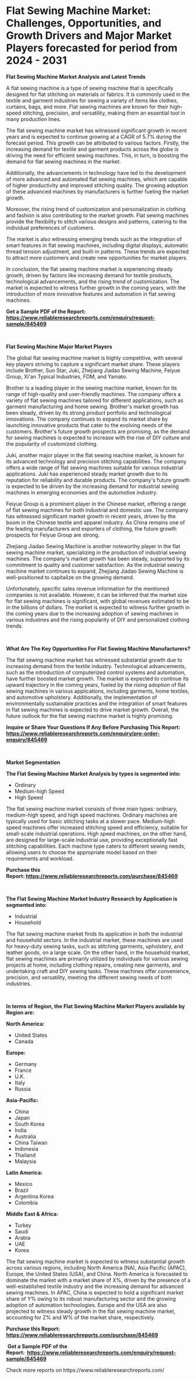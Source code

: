 <p><h1>Flat Sewing Machine Market: Challenges, Opportunities, and Growth Drivers and Major Market Players forecasted for period from 2024 - 2031</h1></p><p><strong>Flat Sewing Machine Market Analysis and Latest Trends</strong></p>
<p><p>A flat sewing machine is a type of sewing machine that is specifically designed for flat stitching on materials or fabrics. It is commonly used in the textile and garment industries for sewing a variety of items like clothes, curtains, bags, and more. Flat sewing machines are known for their high-speed stitching, precision, and versatility, making them an essential tool in many production lines.</p><p>The flat sewing machine market has witnessed significant growth in recent years and is expected to continue growing at a CAGR of 5.7% during the forecast period. This growth can be attributed to various factors. Firstly, the increasing demand for textile and garment products across the globe is driving the need for efficient sewing machines. This, in turn, is boosting the demand for flat sewing machines in the market.</p><p>Additionally, the advancements in technology have led to the development of more advanced and automated flat sewing machines, which are capable of higher productivity and improved stitching quality. The growing adoption of these advanced machines by manufacturers is further fueling the market growth.</p><p>Moreover, the rising trend of customization and personalization in clothing and fashion is also contributing to the market growth. Flat sewing machines provide the flexibility to stitch various designs and patterns, catering to the individual preferences of customers.</p><p>The market is also witnessing emerging trends such as the integration of smart features in flat sewing machines, including digital displays, automatic thread tension adjustment, and built-in patterns. These trends are expected to attract more customers and create new opportunities for market players.</p><p>In conclusion, the flat sewing machine market is experiencing steady growth, driven by factors like increasing demand for textile products, technological advancements, and the rising trend of customization. The market is expected to witness further growth in the coming years, with the introduction of more innovative features and automation in flat sewing machines.</p></p>
<p><strong>Get a Sample PDF of the Report:&nbsp; <a href="https://www.reliableresearchreports.com/enquiry/request-sample/845469">https://www.reliableresearchreports.com/enquiry/request-sample/845469</a></strong></p>
<p>&nbsp;</p>
<p><strong>Flat Sewing Machine Major Market Players</strong></p>
<p><p>The global flat sewing machine market is highly competitive, with several key players striving to capture a significant market share. These players include Brother, Sun Star, Juki, Zhejiang Jiadao Sewing Machine, Feiyue Group, Xi'an Typical Industries, FDM, and Yamato. </p><p>Brother is a leading player in the sewing machine market, known for its range of high-quality and user-friendly machines. The company offers a variety of flat sewing machines tailored for different applications, such as garment manufacturing and home sewing. Brother's market growth has been steady, driven by its strong product portfolio and technological innovations. The company continues to expand its market share by launching innovative products that cater to the evolving needs of the customers. Brother's future growth prospects are promising, as the demand for sewing machines is expected to increase with the rise of DIY culture and the popularity of customized clothing.</p><p>Juki, another major player in the flat sewing machine market, is known for its advanced technology and precision stitching capabilities. The company offers a wide range of flat sewing machines suitable for various industrial applications. Juki has experienced steady market growth due to its reputation for reliability and durable products. The company's future growth is expected to be driven by the increasing demand for industrial sewing machines in emerging economies and the automotive industry.</p><p>Feiyue Group is a prominent player in the Chinese market, offering a range of flat sewing machines for both industrial and domestic use. The company has witnessed significant market growth in recent years, driven by the boom in the Chinese textile and apparel industry. As China remains one of the leading manufacturers and exporters of clothing, the future growth prospects for Feiyue Group are strong.</p><p>Zhejiang Jiadao Sewing Machine is another noteworthy player in the flat sewing machine market, specializing in the production of industrial sewing machines. The company's market growth has been steady, supported by its commitment to quality and customer satisfaction. As the industrial sewing machine market continues to expand, Zhejiang Jiadao Sewing Machine is well-positioned to capitalize on the growing demand.</p><p>Unfortunately, specific sales revenue information for the mentioned companies is not available. However, it can be inferred that the market size for flat sewing machines is significant, with global revenues estimated to be in the billions of dollars. The market is expected to witness further growth in the coming years due to the increasing adoption of sewing machines in various industries and the rising popularity of DIY and personalized clothing trends.</p></p>
<p>&nbsp;</p>
<p><strong>What Are The Key Opportunities For Flat Sewing Machine Manufacturers?</strong></p>
<p><p>The flat sewing machine market has witnessed substantial growth due to increasing demand from the textile industry. Technological advancements, such as the introduction of computerized control systems and automation, have further boosted market growth. The market is expected to continue its upward trajectory in the coming years, fueled by the rising adoption of flat sewing machines in various applications, including garments, home textiles, and automotive upholstery. Additionally, the implementation of environmentally sustainable practices and the integration of smart features in flat sewing machines is expected to drive market growth. Overall, the future outlook for the flat sewing machine market is highly promising.</p></p>
<p><strong>Inquire or Share Your Questions If Any Before Purchasing This Report: <a href="https://www.reliableresearchreports.com/enquiry/pre-order-enquiry/845469">https://www.reliableresearchreports.com/enquiry/pre-order-enquiry/845469</a></strong></p>
<p>&nbsp;</p>
<p><strong>Market Segmentation</strong></p>
<p><strong>The Flat Sewing Machine Market Analysis by types is segmented into:</strong></p>
<p><ul><li>Ordinary</li><li>Medium-high Speed</li><li>High Speed</li></ul></p>
<p><p>The flat sewing machine market consists of three main types: ordinary, medium-high speed, and high speed machines. Ordinary machines are typically used for basic stitching tasks at a slower pace. Medium-high speed machines offer increased stitching speed and efficiency, suitable for small-scale industrial operations. High speed machines, on the other hand, are designed for large-scale industrial use, providing exceptionally fast stitching capabilities. Each machine type caters to different sewing needs, allowing users to choose the appropriate model based on their requirements and workload.</p></p>
<p><strong>Purchase this Report:&nbsp;<a href="https://www.reliableresearchreports.com/purchase/845469">https://www.reliableresearchreports.com/purchase/845469</a></strong></p>
<p>&nbsp;</p>
<p><strong>The Flat Sewing Machine Market Industry Research by Application is segmented into:</strong></p>
<p><ul><li>Industrial</li><li>Household</li></ul></p>
<p><p>The flat sewing machine market finds its application in both the industrial and household sectors. In the industrial market, these machines are used for heavy-duty sewing tasks, such as stitching garments, upholstery, and leather goods, on a large scale. On the other hand, in the household market, flat sewing machines are primarily utilized by individuals for various sewing projects at home, including clothing repairs, creating new garments, and undertaking craft and DIY sewing tasks. These machines offer convenience, precision, and versatility, meeting the different sewing needs of both industries.</p></p>
<p>&nbsp;</p>
<p><strong>In terms of Region, the Flat Sewing Machine Market Players available by Region are:</strong></p>
<p>
    <p> <strong> North America: </strong>
        <ul>
            <li>United States</li>
            <li>Canada</li>
        </ul>
        </p> 
    <p> <strong> Europe: </strong>
        <ul>
            <li>Germany</li>
            <li>France</li>
            <li>U.K.</li>
            <li>Italy</li>
            <li>Russia</li>
        </ul>
        </p> 
    <p> <strong> Asia-Pacific: </strong>
        <ul>
            <li>China</li>
            <li>Japan</li>
            <li>South Korea</li>
            <li>India</li>
            <li>Australia</li>
            <li>China Taiwan</li>
            <li>Indonesia</li>
            <li>Thailand</li>
            <li>Malaysia</li>
        </ul>
        </p> 
    <p> <strong> Latin America: </strong>
        <ul>
            <li>Mexico</li>
            <li>Brazil</li>
            <li>Argentina Korea</li>
            <li>Colombia</li>
        </ul>
        </p> 
    <p> <strong> Middle East & Africa: </strong>
        <ul>
            <li>Turkey</li>
            <li>Saudi</li>
            <li>Arabia</li>
            <li>UAE</li>
            <li>Korea</li>
        </ul>
    </p>
    </p>
<p><p>The flat sewing machine market is expected to witness substantial growth across various regions, including North America (NA), Asia Pacific (APAC), Europe, the United States (USA), and China. North America is forecasted to dominate the market with a market share of X%, driven by the presence of a well-established textile industry and the increasing demand for advanced sewing machines. In APAC, China is expected to hold a significant market share of Y% owing to its robust manufacturing sector and the growing adoption of automation technologies. Europe and the USA are also projected to witness steady growth in the flat sewing machine market, accounting for Z% and W% of the market share, respectively.</p></p>
<p><strong>Purchase this Report: <a href="https://www.reliableresearchreports.com/purchase/845469">https://www.reliableresearchreports.com/purchase/845469</a></strong></p>
<p>&nbsp;<strong>Get a Sample PDF of the Report:&nbsp;&nbsp;<a href="https://www.reliableresearchreports.com/enquiry/request-sample/845469">https://www.reliableresearchreports.com/enquiry/request-sample/845469</a></strong></p>
<p><strong></strong></p>
<p>Check more reports on https://www.reliableresearchreports.com/</p>